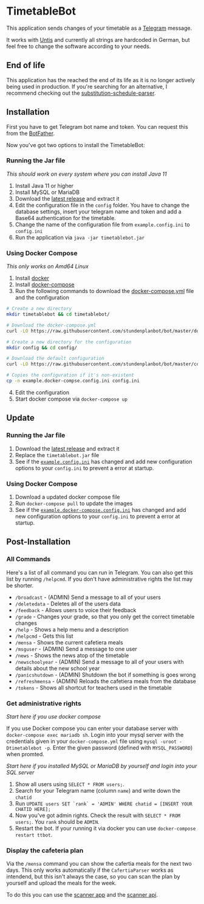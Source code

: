 # TimetableBot

This application sends changes of your timetable as a [Telegram](https://telegram.org/) message.

It works with [Untis](https://www.untis.at) and currently all strings are hardcoded in German, 
but feel free to change the software according to your needs.

## End of life

This application has the reached the end of its life as it is no longer actively being used in production.
If you're searching for an alternative, I recommend checking out the [substitution-schedule-parser](https://github.com/vertretungsplanme/substitution-schedule-parser).

## Installation

First you have to get Telegram bot name and token.
You can request this from the [BotFather](https://core.telegram.org/bots#3-how-do-i-create-a-bot).

Now you've got two options to install the TimetableBot:

### Running the Jar file

*This should work on every system where you can install Java 11*

1. Install Java 11 or higher
2. Install MySQL or MariaDB
3. Download the [latest release](https://github.com/timetablebot/bot/releases) and extract it
4. Edit the configuration file in the `config` folder. You have to change the database settings, 
insert your telegram name and token and add a Base64 authentication for the timetable.
5. Change the name of the configuration file from `example.config.ini` to `config.ini`
6. Run the application via `java -jar timetablebot.jar`

### Using Docker Compose

*This only works on Amd64 Linux*

1. Install [docker](https://docs.docker.com/install/linux/docker-ce/debian/)
2. Install [docker-compose](https://docs.docker.com/compose/install/)
3. Run the following commands to download the [docker-compose.yml](https://raw.githubusercontent.com/timetablebot/bot/master/docker-compose.yml) file and the configuration
```bash
# Create a new directory 
mkdir timetablebot && cd timetablebot/

# Download the docker-compose.yml
curl -LO https://raw.githubusercontent.com/stundenplanbot/bot/master/docker-compose.yml

# Create a new directory for the configuration
mkdir config && cd config/

# Download the default configuration
curl -LO https://raw.githubusercontent.com/stundenplanbot/bot/master/config/example.docker-compse.config.ini

# Copies the configuration if it's non-existent
cp -n example.docker-compse.config.ini config.ini
```
4. Edit the configuration 
5. Start docker compose via `docker-compose up`

## Update

### Running the Jar file

1. Download the [latest release](https://github.com/timetablebot/bot/releases) and extract it
2. Replace the `timetablebot.jar` file
3. See if the [`example.config.ini`](https://github.com/timetablebot/bot/blob/master/config/example.config.ini) has changed and add new configuration options 
to your `config.ini` to prevent a error at startup.

### Using Docker Compose

1. Download a updated docker compose file
1. Run `docker-compose pull` to update the images
2. See if the [`example.docker-compose.config.ini`](https://github.com/timetablebot/bot/blob/master/config/example.docker-compse.config.ini) has changed and add new configuration options 
to your `config.ini` to prevent a error at startup.

## Post-Installation

### All Commands

Here's a list of all command you can run in Telegram.
You can also get this list by running `/helpcmd`.
If you don't have administrative rights the list may be shorter.

* `/broadcast` - (ADMIN) Send a message to all of your users
* `/deletedata` - Deletes all of the users data
* `/feedback` - Allows users to voice their feedback
* `/grade` - Changes your grade, so that you only get the correct timetable changes
* `/help` - Shows a help menu and a description
* `/helpcmd` - Gets this list
* `/mensa` - Shows the current cafetiera meals
* `/msguser` - (ADMIN) Send a message to one user
* `/news` - Shows the news atop of the timetable 
* `/newschoolyear` - (ADMIN) Send a message to all of your users with details about the new school year
* `/panicshutdown` - (ADMIN) Shutdown the bot if something is goes wrong
* `/refreshmensa` - (ADMIN) Reloads the cafetiera meals from the database
* `/tokens` - Shows all shortcut for teachers used in the timetable


### Get administrative rights

*Start here if you use docker compose*

If you use Docker compose you can enter your database server with `docker-compose exec mariadb sh`.
Login into your mysql server with the credentials given in your `docker-compose.yml` file using
`mysql -uroot -Dtimetablebot -p`. Enter the given password (defined with `MYSQL_PASSWORD`) when promted. 

*Start here if you installed MySQL or MariaDB by yourself and login into your SQL server*
1. Show all users using `SELECT * FROM users;`. 
2. Search for your Telegram name (column `name`) and write down the `chatid`
3. Run ``UPDATE users SET `rank` = 'ADMIN' WHERE chatid = [INSERT YOUR CHATID HERE];``
4. Now you've got admin rights. Check the result with `SELECT * FROM users;`. You `rank` should be `ADMIN`.
5. Restart the bot. If your running it via docker you can use `docker-compose restart ttbot`.


### Display the cafeteria plan

Via the `/mensa` command you can show the cafertia meals for the next two days.
This only works automatically if the `CafertiaParser` works as intendend, 
but this isn't always the case, 
so you can scan the plan by yourself and upload the meals for the week.

To do this you can use the [scanner app](https://github.com/timetablebot/scanner) 
and the [scanner api](https://github.com/timetablebot/scanner_api).
